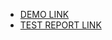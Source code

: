 - [DEMO LINK](https://misha200119.github.io/layout_calendar/)
- [TEST REPORT LINK](https://misha200119.github.io/layout_calendar/report/html_report/)
